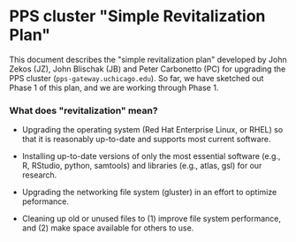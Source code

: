 # PPS cluster "Simple Revitalization Plan"
 
This document describes the "simple revitalization plan" developed by
John Zekos (JZ), John Blischak (JB) and Peter Carbonetto (PC) for
upgrading the PPS cluster (`pps-gateway.uchicago.edu`). So far, we
have sketched out Phase 1 of this plan, and we are working through
Phase 1.

### What does "revitalization" mean?

+ Upgrading the operating system (Red Hat Enterprise Linux, or RHEL)
so that it is reasonably up-to-date and supports most current
software.

+ Installing up-to-date versions of only the most essential software
(e.g., R, RStudio, python, samtools) and libraries (e.g., atlas, gsl)
for our research.

+ Upgrading the networking file system (gluster) in an effort to
optimize peformance.

+ Cleaning up old or unused files to (1) improve file system
performance, and (2) make space available for others to use.
